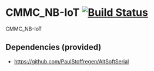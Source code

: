 # CMMC_NB-IoT  [![Build Status](https://travis-ci.org/cmmakerclub/CMMC_NB-IoT.svg?branch=master)](https://travis-ci.org/cmmakerclub/CMMC_NB-IoT)

CMMC_NB-IoT 


## Dependencies (provided)

 - https://github.com/PaulStoffregen/AltSoftSerial
